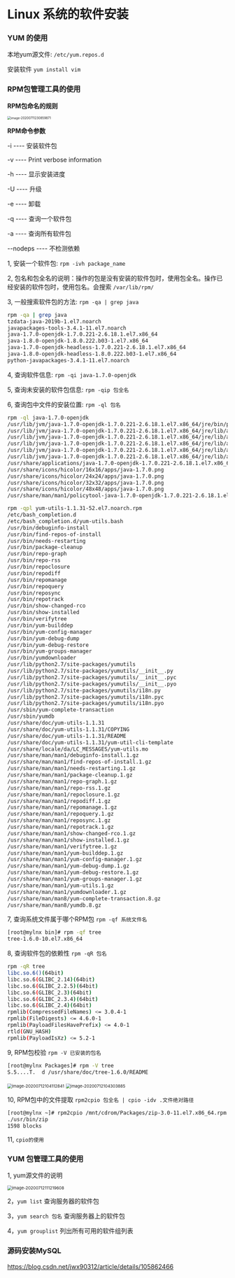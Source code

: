 Linux 系统的软件安装
=======

### YUM 的使用

本地yum源文件: `/etc/yum.repos.d`

安装软件 `yum install vim`

### RPM包管理工具的使用

**RPM包命名的规则**

<img src=".assets/image-20200711230859871.png" alt="image-20200711230859871" style="zoom:50%;" />

**RPM命令参数**

-i ---- 安装软件包

-v ---- Print verbose information

-h ---- 显示安装进度

-U ---- 升级

-e ---- 卸载

-q ---- 查询一个软件包

-a ---- 查询所有软件包

--nodeps ---- 不检测依赖

1, 安装一个软件包: `rpm -ivh package_name`

2, 包名和包全名的说明：操作的包是没有安装的软件包时，使用包全名。操作已经安装的软件包时，使用包名。会搜索 `/var/lib/rpm/`

3, 一般搜索软件包的方法: `rpm -qa | grep java`

```bash
rpm -qa | grep java
tzdata-java-2019b-1.el7.noarch
javapackages-tools-3.4.1-11.el7.noarch
java-1.7.0-openjdk-1.7.0.221-2.6.18.1.el7.x86_64
java-1.8.0-openjdk-1.8.0.222.b03-1.el7.x86_64
java-1.7.0-openjdk-headless-1.7.0.221-2.6.18.1.el7.x86_64
java-1.8.0-openjdk-headless-1.8.0.222.b03-1.el7.x86_64
python-javapackages-3.4.1-11.el7.noarch
```

4, 查询软件信息: `rpm -qi java-1.7.0-openjdk`

5, 查询未安装的软件包信息: `rpm -qip 包全名`

6, 查询包中文件的安装位置: `rpm -ql 包名`

```bash
rpm -ql java-1.7.0-openjdk
/usr/lib/jvm/java-1.7.0-openjdk-1.7.0.221-2.6.18.1.el7.x86_64/jre/bin/policytool
/usr/lib/jvm/java-1.7.0-openjdk-1.7.0.221-2.6.18.1.el7.x86_64/jre/lib/amd64/libjavagtk.so
/usr/lib/jvm/java-1.7.0-openjdk-1.7.0.221-2.6.18.1.el7.x86_64/jre/lib/amd64/libjsoundalsa.so
/usr/lib/jvm/java-1.7.0-openjdk-1.7.0.221-2.6.18.1.el7.x86_64/jre/lib/amd64/libpulse-java.so
/usr/lib/jvm/java-1.7.0-openjdk-1.7.0.221-2.6.18.1.el7.x86_64/jre/lib/amd64/libsplashscreen.so
/usr/lib/jvm/java-1.7.0-openjdk-1.7.0.221-2.6.18.1.el7.x86_64/jre/lib/amd64/xawt/libmawt.so
/usr/share/applications/java-1.7.0-openjdk-1.7.0.221-2.6.18.1.el7.x86_64-policytool.desktop
/usr/share/icons/hicolor/16x16/apps/java-1.7.0.png
/usr/share/icons/hicolor/24x24/apps/java-1.7.0.png
/usr/share/icons/hicolor/32x32/apps/java-1.7.0.png
/usr/share/icons/hicolor/48x48/apps/java-1.7.0.png
/usr/share/man/man1/policytool-java-1.7.0-openjdk-1.7.0.221-2.6.18.1.el7.x86_64.1.gz
```

```bash
rpm -qpl yum-utils-1.1.31-52.el7.noarch.rpm
/etc/bash_completion.d
/etc/bash_completion.d/yum-utils.bash
/usr/bin/debuginfo-install
/usr/bin/find-repos-of-install
/usr/bin/needs-restarting
/usr/bin/package-cleanup
/usr/bin/repo-graph
/usr/bin/repo-rss
/usr/bin/repoclosure
/usr/bin/repodiff
/usr/bin/repomanage
/usr/bin/repoquery
/usr/bin/reposync
/usr/bin/repotrack
/usr/bin/show-changed-rco
/usr/bin/show-installed
/usr/bin/verifytree
/usr/bin/yum-builddep
/usr/bin/yum-config-manager
/usr/bin/yum-debug-dump
/usr/bin/yum-debug-restore
/usr/bin/yum-groups-manager
/usr/bin/yumdownloader
/usr/lib/python2.7/site-packages/yumutils
/usr/lib/python2.7/site-packages/yumutils/__init__.py
/usr/lib/python2.7/site-packages/yumutils/__init__.pyc
/usr/lib/python2.7/site-packages/yumutils/__init__.pyo
/usr/lib/python2.7/site-packages/yumutils/i18n.py
/usr/lib/python2.7/site-packages/yumutils/i18n.pyc
/usr/lib/python2.7/site-packages/yumutils/i18n.pyo
/usr/sbin/yum-complete-transaction
/usr/sbin/yumdb
/usr/share/doc/yum-utils-1.1.31
/usr/share/doc/yum-utils-1.1.31/COPYING
/usr/share/doc/yum-utils-1.1.31/README
/usr/share/doc/yum-utils-1.1.31/yum-util-cli-template
/usr/share/locale/da/LC_MESSAGES/yum-utils.mo
/usr/share/man/man1/debuginfo-install.1.gz
/usr/share/man/man1/find-repos-of-install.1.gz
/usr/share/man/man1/needs-restarting.1.gz
/usr/share/man/man1/package-cleanup.1.gz
/usr/share/man/man1/repo-graph.1.gz
/usr/share/man/man1/repo-rss.1.gz
/usr/share/man/man1/repoclosure.1.gz
/usr/share/man/man1/repodiff.1.gz
/usr/share/man/man1/repomanage.1.gz
/usr/share/man/man1/repoquery.1.gz
/usr/share/man/man1/reposync.1.gz
/usr/share/man/man1/repotrack.1.gz
/usr/share/man/man1/show-changed-rco.1.gz
/usr/share/man/man1/show-installed.1.gz
/usr/share/man/man1/verifytree.1.gz
/usr/share/man/man1/yum-builddep.1.gz
/usr/share/man/man1/yum-config-manager.1.gz
/usr/share/man/man1/yum-debug-dump.1.gz
/usr/share/man/man1/yum-debug-restore.1.gz
/usr/share/man/man1/yum-groups-manager.1.gz
/usr/share/man/man1/yum-utils.1.gz
/usr/share/man/man1/yumdownloader.1.gz
/usr/share/man/man8/yum-complete-transaction.8.gz
/usr/share/man/man8/yumdb.8.gz
```

7, 查询系统文件属于哪个RPM包 `rpm -qf 系统文件名`

```bash
[root@mylnx bin]# rpm -qf tree 
tree-1.6.0-10.el7.x86_64
```

8, 查询软件包的依赖性 `rpm -qR 包名`

```bash
rpm -qR tree
libc.so.6()(64bit)
libc.so.6(GLIBC_2.14)(64bit)
libc.so.6(GLIBC_2.2.5)(64bit)
libc.so.6(GLIBC_2.3)(64bit)
libc.so.6(GLIBC_2.3.4)(64bit)
libc.so.6(GLIBC_2.4)(64bit)
rpmlib(CompressedFileNames) <= 3.0.4-1
rpmlib(FileDigests) <= 4.6.0-1
rpmlib(PayloadFilesHavePrefix) <= 4.0-1
rtld(GNU_HASH)
rpmlib(PayloadIsXz) <= 5.2-1
```

9, RPM包校验 `rpm -V 已安装的包名`

```bash
[root@mylnx Packages]# rpm -V tree
S.5....T.  d /usr/share/doc/tree-1.6.0/README
```

<img src=".assets/image-20200712104112841.png" alt="image-20200712104112841" style="zoom: 67%;" />

<img src=".assets/image-20200712104303885.png" alt="image-20200712104303885" style="zoom:67%;" />

10, RPM包中的文件提取 `rpm2cpio 包全名 | cpio -idv .文件绝对路径`

```bash
[root@mylnx ~]# rpm2cpio /mnt/cdrom/Packages/zip-3.0-11.el7.x86_64.rpm | cpio -idv ./usr/bin/zip
./usr/bin/zip
1598 blocks
```

11, `cpio的使用`

### YUM 包管理工具的使用

1, yum源文件的说明

<img src=".assets/image-20200712111219608.png" alt="image-20200712111219608" style="zoom:67%;" />

2，`yum list` 查询服务器的软件包

3，`yum search 包名` 查询服务器上的软件包

4，`yum grouplist` 列出所有可用的软件组列表

### 源码安装MySQL

https://blog.csdn.net/jwx90312/article/details/105862466

